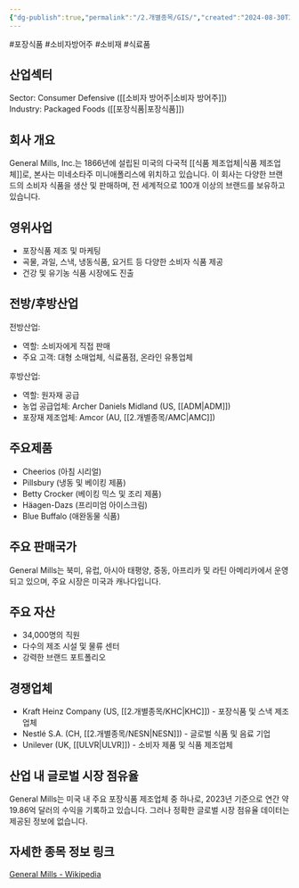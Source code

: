 ```yaml
---
{"dg-publish":true,"permalink":"/2.개별종목/GIS/","created":"2024-08-30T22:16:55.169+09:00","updated":"2025-06-03T20:05:59.227+09:00"}
---
```


#포장식품 #소비자방어주 #소비재 #식료품 

## 산업섹터

Sector: Consumer Defensive ([[소비자 방어주\|소비자 방어주]])  
Industry: Packaged Foods ([[포장식품\|포장식품]])

## 회사 개요

General Mills, Inc.는 1866년에 설립된 미국의 다국적 [[식품 제조업체\|식품 제조업체]]로, 본사는 미네소타주 미니애폴리스에 위치하고 있습니다. 이 회사는 다양한 브랜드의 소비자 식품을 생산 및 판매하며, 전 세계적으로 100개 이상의 브랜드를 보유하고 있습니다.

## 영위사업

- 포장식품 제조 및 마케팅
- 곡물, 과일, 스낵, 냉동식품, 요거트 등 다양한 소비자 식품 제공
- 건강 및 유기농 식품 시장에도 진출

## 전방/후방산업

전방산업:

- 역할: 소비자에게 직접 판매
- 주요 고객: 대형 소매업체, 식료품점, 온라인 유통업체

후방산업:

- 역할: 원자재 공급
- 농업 공급업체: Archer Daniels Midland (US, [[ADM\|ADM]])
- 포장재 제조업체: Amcor (AU, [[2.개별종목/AMC\|AMC]])

## 주요제품

- Cheerios (아침 시리얼)
- Pillsbury (냉동 및 베이킹 제품)
- Betty Crocker (베이킹 믹스 및 조리 제품)
- Häagen-Dazs (프리미엄 아이스크림)
- Blue Buffalo (애완동물 식품)

## 주요 판매국가

General Mills는 북미, 유럽, 아시아 태평양, 중동, 아프리카 및 라틴 아메리카에서 운영되고 있으며, 주요 시장은 미국과 캐나다입니다.

## 주요 자산

- 34,000명의 직원
- 다수의 제조 시설 및 물류 센터
- 강력한 브랜드 포트폴리오

## 경쟁업체

- Kraft Heinz Company (US, [[2.개별종목/KHC\|KHC]]) - 포장식품 및 스낵 제조업체
- Nestlé S.A. (CH, [[2.개별종목/NESN\|NESN]]) - 글로벌 식품 및 음료 기업
- Unilever (UK, [[ULVR\|ULVR]]) - 소비자 제품 및 식품 제조업체

## 산업 내 글로벌 시장 점유율

General Mills는 미국 내 주요 포장식품 제조업체 중 하나로, 2023년 기준으로 연간 약 19.86억 달러의 수익을 기록하고 있습니다. 그러나 정확한 글로벌 시장 점유율 데이터는 제공된 정보에 없습니다.

## 자세한 종목 정보 링크

[General Mills - Wikipedia](https://en.wikipedia.org/wiki/General_Mills)